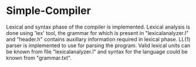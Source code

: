 # Simple-Compiler
Lexical and syntax phase of the compiler is implemented. Lexical analysis is done using 'lex' tool, the grammar for which is present in "lexicalanalyzer.l" and "header.h" contains auxillary information required in lexical phase.
LL(1) parser is implemented to use for parsing the program. 
Valid lexical units can be known from file "lexicalanalyzer.l" and syntax for the language could be known from "grammar.txt".
